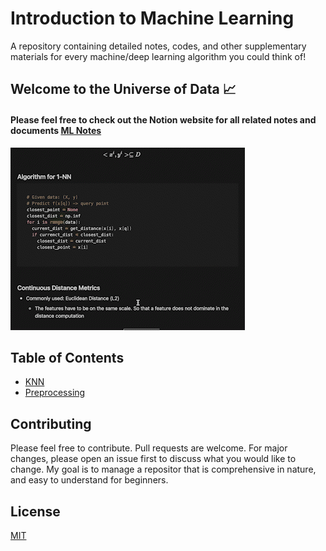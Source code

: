 # Introduction to Machine Learning
A repository containing detailed notes, codes, and other supplementary materials for every machine/deep learning algorithm you could think of!

## Welcome to the Universe of Data :chart_with_upwards_trend:
#### Please feel free to check out the Notion website for all related notes and documents [ML Notes](https://normalized.notion.site/Introduction-of-Machine-Learning-727cd9a9f2eb40b08f8be972390577e9)
![](resource/../resources/gif2.gif)


## Table of Contents

- [KNN](./KNNs/)
- [Preprocessing](./data_preprocessing/)
## Contributing
Please feel free to contribute. Pull requests are welcome. For major changes, please open an issue first to discuss what you would like to change. My goal is to manage a repositor that is comprehensive in nature, and easy to understand for beginners. 


## License
[MIT](https://choosealicense.com/licenses/mit/)
